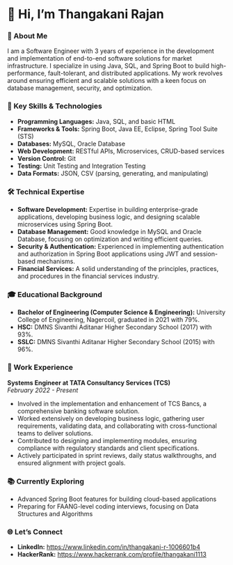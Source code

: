 # 👋 Hi, I’m Thangakani Rajan

### 🎯 About Me
I am a Software Engineer with 3 years of experience in the development and implementation of end-to-end software solutions for market infrastructure. I specialize in using Java, SQL, and Spring Boot to build high-performance, fault-tolerant, and distributed applications. My work revolves around ensuring efficient and scalable solutions with a keen focus on database management, security, and optimization.

### 🚀 Key Skills & Technologies
- **Programming Languages:** Java, SQL, and basic HTML
- **Frameworks & Tools:** Spring Boot, Java EE, Eclipse, Spring Tool Suite (STS)
- **Databases:** MySQL, Oracle Database
- **Web Development:** RESTful APIs, Microservices, CRUD-based services
- **Version Control:** Git
- **Testing:** Unit Testing and Integration Testing
- **Data Formats:** JSON, CSV (parsing, generating, and manipulating)

### 🛠 Technical Expertise
- **Software Development:** Expertise in building enterprise-grade applications, developing business logic, and designing scalable microservices using Spring Boot.
- **Database Management:** Good knowledge in MySQL and Oracle Database, focusing on optimization and writing efficient queries.
- **Security & Authentication:** Experienced in implementing authentication and authorization in Spring Boot applications using JWT and session-based mechanisms.
- **Financial Services:** A solid understanding of the principles, practices, and procedures in the financial services industry.

### 🎓 Educational Background
- **Bachelor of Engineering (Computer Science & Engineering):** University College of Engineering, Nagercoil, graduated in 2021 with 79%.
- **HSC:** DMNS Sivanthi Aditanar Higher Secondary School (2017) with 93%.
- **SSLC:** DMNS Sivanthi Aditanar Higher Secondary School (2015) with 96%.

### 💼 Work Experience
**Systems Engineer at TATA Consultancy Services (TCS)**  
*February 2022 - Present*  
- Involved in the implementation and enhancement of TCS Bancs, a comprehensive banking software solution.
- Worked extensively on developing business logic, gathering user requirements, validating data, and collaborating with cross-functional teams to deliver solutions.
- Contributed to designing and implementing modules, ensuring compliance with regulatory standards and client specifications.
- Actively participated in sprint reviews, daily status walkthroughs, and ensured alignment with project goals.

### 📚 Currently Exploring
- Advanced Spring Boot features for building cloud-based applications
- Preparing for FAANG-level coding interviews, focusing on Data Structures and Algorithms
### 🌐 Let’s Connect
- **LinkedIn:** https://www.linkedin.com/in/thangakani-r-1006601b4
- **HackerRank:** https://www.hackerrank.com/profile/thangakani1113

